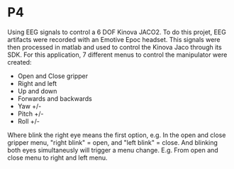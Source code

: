 # P4
Using EEG signals to control a 6 DOF Kinova JACO2. To do this projet, EEG artifacts were recorded with
an Emotive Epoc headset. This signals were then processed in matlab and used to control the Kinova Jaco 
through its SDK. For this application, 7 different menus to control the manipulator were created: 

- Open and Close gripper
- Right and left
- Up and down
- Forwards and backwards
- Yaw +/-
- Pitch +/-
- Roll +/-

Where blink the right eye means the first option, e.g. In the open and close gripper menu, "right blink" = open, and "left blink" = close. 
And blinking both eyes simultaneusly will trigger a menu change. E.g. From open and close menu to right and left menu. 



